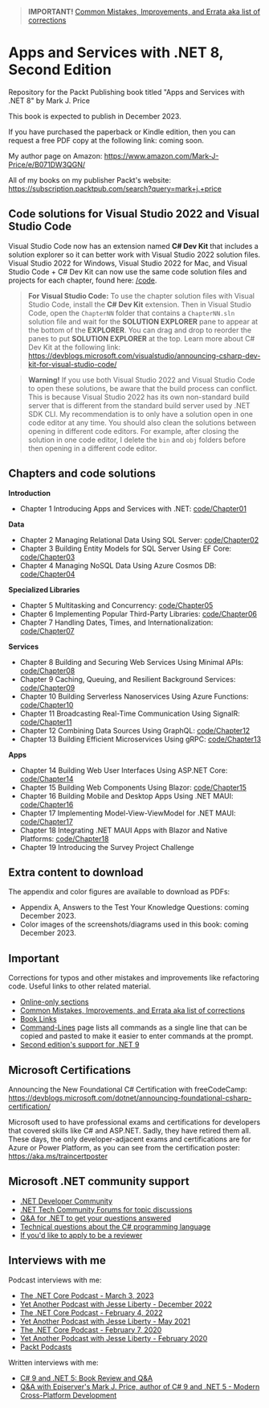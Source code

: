 > **IMPORTANT!** [Common Mistakes, Improvements, and Errata aka list of corrections](docs/errata/README.md)

# Apps and Services with .NET 8, Second Edition

Repository for the Packt Publishing book titled "Apps and Services with .NET 8" by Mark J. Price

This book is expected to publish in December 2023.

If you have purchased the paperback or Kindle edition, then you can request a free PDF copy at the following link: coming soon.

My author page on Amazon: https://www.amazon.com/Mark-J-Price/e/B071DW3QGN/ 

All of my books on my publisher Packt's website: https://subscription.packtpub.com/search?query=mark+j.+price

## Code solutions for Visual Studio 2022 and Visual Studio Code

Visual Studio Code now has an extension named **C# Dev Kit** that includes a solution explorer so it can better work with Visual Studio 2022 solution files. Visual Studio 2022 for Windows, Visual Studio 2022 for Mac, and Visual Studio Code + C# Dev Kit can now use the same code solution files and projects for each chapter, found here: [/code](/code). 

> **For Visual Studio Code:** To use the chapter solution files with Visual Studio Code, install the **C# Dev Kit** extension. Then in Visual Studio Code, open the `ChapterNN` folder that contains a `ChapterNN.sln` solution file and wait for the **SOLUTION EXPLORER** pane to appear at the bottom of the **EXPLORER**. You can drag and drop to reorder the panes to put **SOLUTION EXPLORER** at the top. Learn more about C# Dev Kit at the following link: https://devblogs.microsoft.com/visualstudio/announcing-csharp-dev-kit-for-visual-studio-code/

> **Warning!** If you use both Visual Studio 2022 and Visual Studio Code to open these solutions, be aware that the build process can conflict. This is because Visual Studio 2022 has its own non-standard build server that is different from the standard build server used by .NET SDK CLI. My recommendation is to only have a solution open in one code editor at any time. You should also clean the solutions between opening in different code editors. For example, after closing the solution in one code editor, I delete the `bin` and `obj` folders before then opening in a different code editor.

## Chapters and code solutions

**Introduction**
- Chapter 1 Introducing Apps and Services with .NET: [code/Chapter01](code/Chapter01)

**Data**
- Chapter 2 Managing Relational Data Using SQL Server: [code/Chapter02](code/Chapter02)
- Chapter 3 Building Entity Models for SQL Server Using EF Core: [code/Chapter03](code/Chapter03)
- Chapter 4 Managing NoSQL Data Using Azure Cosmos DB: [code/Chapter04](code/Chapter04)

**Specialized Libraries**
- Chapter 5 Multitasking and Concurrency: [code/Chapter05](code/Chapter05)
- Chapter 6 Implementing Popular Third-Party Libraries: [code/Chapter06](code/Chapter06)
- Chapter 7 Handling Dates, Times, and Internationalization: [code/Chapter07](code/Chapter07)

**Services**
- Chapter 8 Building and Securing Web Services Using Minimal APIs: [code/Chapter08](code/Chapter08)
- Chapter 9 Caching, Queuing, and Resilient Background Services: [code/Chapter09](code/Chapter09)
- Chapter 10 Building Serverless Nanoservices Using Azure Functions: [code/Chapter10](code/Chapter10)
- Chapter 11 Broadcasting Real-Time Communication Using SignalR: [code/Chapter11](code/Chapter11)
- Chapter 12 Combining Data Sources Using GraphQL: [code/Chapter12](code/Chapter12)
- Chapter 13 Building Efficient Microservices Using gRPC: [code/Chapter13](code/Chapter13)

**Apps**
- Chapter 14 Building Web User Interfaces Using ASP.NET Core: [code/Chapter14](code/Chapter14)
- Chapter 15 Building Web Components Using Blazor: [code/Chapter15](code/Chapter15)
- Chapter 16 Building Mobile and Desktop Apps Using .NET MAUI: [code/Chapter16](code/Chapter16)
- Chapter 17 Implementing Model-View-ViewModel for .NET MAUI: [code/Chapter17](code/Chapter17)
- Chapter 18 Integrating .NET MAUI Apps with Blazor and Native Platforms: [code/Chapter18](code/Chapter18)
- Chapter 19 Introducing the Survey Project Challenge

## Extra content to download

The appendix and color figures are available to download as PDFs:

- Appendix A, Answers to the Test Your Knowledge Questions: coming December 2023.
- Color images of the screenshots/diagrams used in this book: coming December 2023.

## Important
Corrections for typos and other mistakes and improvements like refactoring code. Useful links to other related material. 
- [Online-only sections](https://github.com/markjprice/apps-services-net8/blob/main/docs/README.md)
- [Common Mistakes, Improvements, and Errata aka list of corrections](docs/errata/README.md)
- [Book Links](docs/book-links.md)
- [Command-Lines](docs/command-lines.md) page lists all commands as a single line that can be copied and pasted to make it easier to enter commands at the prompt.
- [Second edition's support for .NET 9](docs/dotnet9.md)

## Microsoft Certifications
Announcing the New Foundational C# Certification with freeCodeCamp:
https://devblogs.microsoft.com/dotnet/announcing-foundational-csharp-certification/

Microsoft used to have professional exams and certifications for developers that covered skills like C# and ASP.NET. Sadly, they have retired them all. These days, the only developer-adjacent exams and certifications are for Azure or Power Platform, as you can see from the certification poster: https://aka.ms/traincertposter

## Microsoft .NET community support
- [.NET Developer Community](https://dotnet.microsoft.com/platform/community)
- [.NET Tech Community Forums for topic discussions](https://techcommunity.microsoft.com/t5/net/ct-p/dotnet)
- [Q&A for .NET to get your questions answered](https://docs.microsoft.com/en-us/answers/products/dotnet)
- [Technical questions about the C# programming language](https://docs.microsoft.com/en-us/answers/topics/dotnet-csharp.html)
- [If you'd like to apply to be a reviewer](https://authors.packtpub.com/reviewers/)

## Interviews with me
Podcast interviews with me:
- [The .NET Core Podcast - March 3, 2023](https://dotnetcore.show/episode-117-our-perspectives-on-the-future-of-net-with-mark-j-price/)
- [Yet Another Podcast with Jesse Liberty - December 2022](https://jesseliberty.com/2022/12/10/mark-price-on-c-11-fixed/)
- [The .NET Core Podcast - February 4, 2022](https://dotnetcore.show/episode-91-c-sharp-10-and-dotnet-6-with-mark-j-price/)
- [Yet Another Podcast with Jesse Liberty - May 2021](http://jesseliberty.com/2021/05/16/mark-price-on-c9-and-net-6/)
- [The .NET Core Podcast - February 7, 2020](https://dotnetcore.show/episode-44-learning-net-core-with-mark-j-price/)
- [Yet Another Podcast with Jesse Liberty - February 2020](http://jesseliberty.com/2020/02/23/mark-price-c-net-core/)
- [Packt Podcasts](https://soundcloud.com/packt-podcasts/csharp-8-dotnet-core-3-the-evolution-of-the-microsoft-ecosystem)

Written interviews with me:
- [C# 9 and .NET 5: Book Review and Q&A](https://www.infoq.com/articles/book-interview-mark-price/?itm_source=infoq&itm_campaign=user_page&itm_medium=link)
- [Q&A with Episerver's Mark J. Price, author of C# 9 and .NET 5 - Modern Cross-Platform Development](https://www.episerver.com/articles/q-and-a-with-mark-price)

